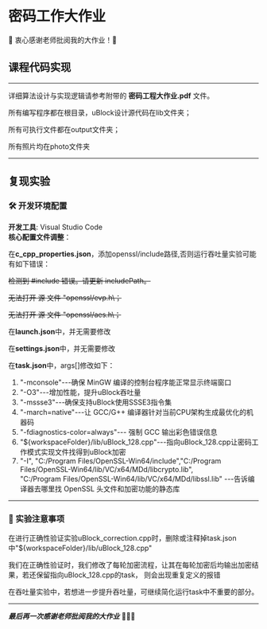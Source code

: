 # 密码工作大作业

🌹 衷心感谢老师批阅我的大作业！🌹

## 课程代码实现

---


详细算法设计与实现逻辑请参考附带的 **密码工程大作业.pdf** 文件。

所有编写程序都在根目录，uBlock设计源代码在lib文件夹；

所有可执行文件都在output文件夹；

所有照片均在photo文件夹

---


## 复现实验

### 🛠️ 开发环境配置
**开发工具**: Visual Studio Code  
**核心配置文件调整**：


在**c_cpp_properties.json**，添加openssl/include路径,否则运行吞吐量实验可能有如下错误：

~~检测到 #include 错误。请更新 includePath。~~

~~无法打开 源 文件 \"openssl/evp.h\；~~

~~无法打开 源 文件 \"openssl/aes.h\；~~

在**launch.json**中，并无需要修改

在**settings.json**中，并无需要修改

在**task.json**中，args[]修改如下：

1. "-mconsole"---确保 MinGW 编译的控制台程序能正常显示终端窗口
2. "-O3"---增加性能，提升uBlock吞吐量
3. "-mssse3"---确保支持uBlock使用SSSE3指令集
4. "-march=native"---让 GCC/G++ 编译器针对当前CPU架构生成最优化的机器码
5. "-fdiagnostics-color=always"--- 强制 GCC 输出彩色错误信息
6. "${workspaceFolder}/lib/uBlock_128.cpp"---指向uBlock_128.cpp让密码工作模式实现文件找得到uBlock加密
7. "-I", "C:/Program Files/OpenSSL-Win64/include","C:/Program Files/OpenSSL-Win64/lib/VC/x64/MDd/libcrypto.lib",  
"C:/Program Files/OpenSSL-Win64/lib/VC/x64/MDd/libssl.lib" ---告诉编译器去哪里找 OpenSSL 头文件和加密功能的静态库

---

### 🔬 实验注意事项
在进行正确性验证实验uBlock_correction.cpp时，删除或注释掉task.json中"${workspaceFolder}/lib/uBlock_128.cpp"

我们在正确性验证时，我们修改了每轮加密流程，让其在每轮加密后均输出加密结果，若还保留指向uBlock_128.cpp的task，
则会出现重复定义的报错

在吞吐量实验中，若想进一步提升吞吐量，可继续简化运行task中不重要的部分。

---

_**最后再一次感谢老师批阅我的大作业**_ 🌹🌹🌹
